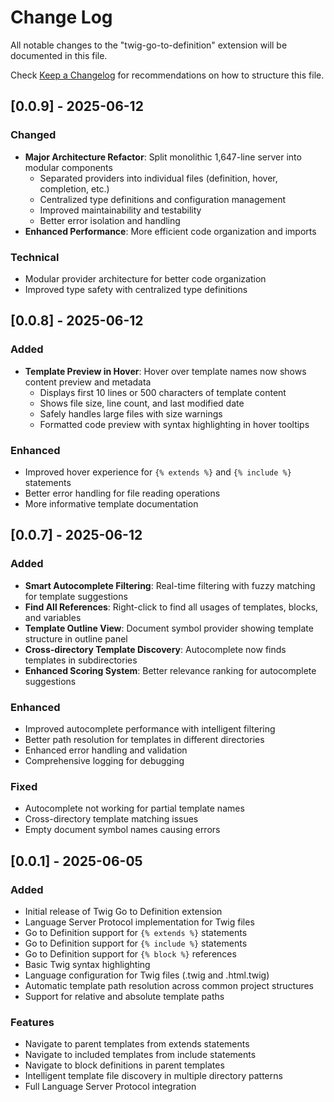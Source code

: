 # Change Log

All notable changes to the "twig-go-to-definition" extension will be documented in this file.

Check [Keep a Changelog](http://keepachangelog.com/) for recommendations on how to structure this file.

## [0.0.9] - 2025-06-12

### Changed

- **Major Architecture Refactor**: Split monolithic 1,647-line server into modular components
  - Separated providers into individual files (definition, hover, completion, etc.)
  - Centralized type definitions and configuration management
  - Improved maintainability and testability
  - Better error isolation and handling
- **Enhanced Performance**: More efficient code organization and imports

### Technical

- Modular provider architecture for better code organization
- Improved type safety with centralized type definitions

## [0.0.8] - 2025-06-12

### Added

- **Template Preview in Hover**: Hover over template names now shows content preview and metadata
  - Displays first 10 lines or 500 characters of template content
  - Shows file size, line count, and last modified date
  - Safely handles large files with size warnings
  - Formatted code preview with syntax highlighting in hover tooltips

### Enhanced

- Improved hover experience for `{% extends %}` and `{% include %}` statements
- Better error handling for file reading operations
- More informative template documentation

## [0.0.7] - 2025-06-12

### Added

- **Smart Autocomplete Filtering**: Real-time filtering with fuzzy matching for template suggestions
- **Find All References**: Right-click to find all usages of templates, blocks, and variables
- **Template Outline View**: Document symbol provider showing template structure in outline panel
- **Cross-directory Template Discovery**: Autocomplete now finds templates in subdirectories
- **Enhanced Scoring System**: Better relevance ranking for autocomplete suggestions

### Enhanced

- Improved autocomplete performance with intelligent filtering
- Better path resolution for templates in different directories
- Enhanced error handling and validation
- Comprehensive logging for debugging

### Fixed

- Autocomplete not working for partial template names
- Cross-directory template matching issues
- Empty document symbol names causing errors

## [0.0.1] - 2025-06-05

### Added

- Initial release of Twig Go to Definition extension
- Language Server Protocol implementation for Twig files
- Go to Definition support for `{% extends %}` statements
- Go to Definition support for `{% include %}` statements
- Go to Definition support for `{% block %}` references
- Basic Twig syntax highlighting
- Language configuration for Twig files (.twig and .html.twig)
- Automatic template path resolution across common project structures
- Support for relative and absolute template paths

### Features

- Navigate to parent templates from extends statements
- Navigate to included templates from include statements
- Navigate to block definitions in parent templates
- Intelligent template file discovery in multiple directory patterns
- Full Language Server Protocol integration
